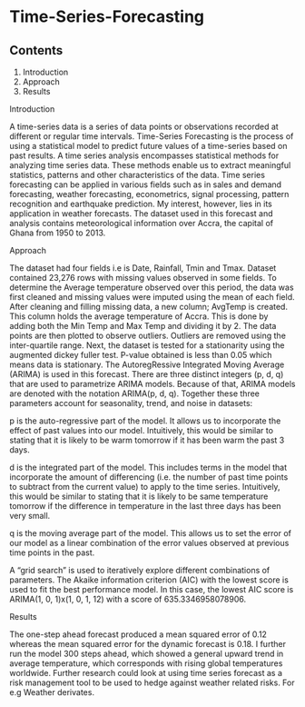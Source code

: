 # Time-Series-Forecasting

## Contents
1. Introduction
2. Approach
3. Results

Introduction

A time-series data is a series of data points or observations recorded at different or regular time intervals. Time-Series Forecasting is the process of using a statistical model to predict future values of a time-series based on past results. A time series analysis encompasses statistical methods for analyzing time series data. These methods enable us to extract meaningful statistics, patterns and other characteristics of the data.
Time series forecasting can be applied in various fields such as in sales and demand forecasting, weather forecasting, econometrics, signal processing, pattern recognition and earthquake prediction.
My interest, however, lies in its application in weather forecasts. The dataset used in this forecast and analysis contains meteorological information over Accra, the capital of Ghana from
1950 to 2013. 

Approach

The dataset had four fields i.e is Date, Rainfall, Tmin and Tmax. Dataset contained 23,276 rows with missing values observed in some fields. To determine the Average temperature observed over 
this period, the data was first cleaned and missing values were imputed using the mean of each field. After cleaning and filling missing data, a new column; AvgTemp is created. This column
holds the average temperature of Accra. This is done by adding both the Min Temp and Max Temp and dividing it by 2. The data points are then plotted to observe outliers. Outliers are removed using the
inter-quartile range. Next, the dataset is tested for a stationarity using the augmented dickey fuller test. P-value obtained is less than 0.05 which means data is stationary. 
The AutoregRessive Integrated Moving Average (ARIMA) is used in this forecast. 
There are three distinct integers (p, d, q) that are used to parametrize ARIMA models. Because of that, ARIMA models are denoted with the notation ARIMA(p, d, q). Together these three parameters account for seasonality, trend, and noise in datasets:

p is the auto-regressive part of the model. It allows us to incorporate the effect of past values into our model. Intuitively, this would be similar to stating that it is likely to be warm tomorrow if it has been warm the past 3 days.

d is the integrated part of the model. This includes terms in the model that incorporate the amount of differencing (i.e. the number of past time points to subtract from the current value) to apply to the time series. Intuitively, this would be similar to stating that it is likely to be same temperature tomorrow if the difference in temperature in the last three days has been very small.

q is the moving average part of the model. This allows us to set the error of our model as a linear combination of the error values observed at previous time points in the past.

 A “grid search” is used to iteratively explore different combinations of parameters. The Akaike information criterion (AIC) with the lowest score is used to fit the best performance model.
 In this case, the lowest AIC score is ARIMA(1, 0, 1)x(1, 0, 1, 12) with a score of 635.3346958078906.
 
 
 Results 
 
 The one-step ahead forecast produced a mean squared error of 0.12 whereas the mean squared error for the dynamic forecast is 0.18. I further run the model 300 steps ahead, 
 which showed a general upward trend in average temperature, which corresponds with rising global temperatures worldwide. Further research could look at using time series forecast 
 as a risk management tool to be used to hedge against weather related risks. For e.g Weather derivates. 
